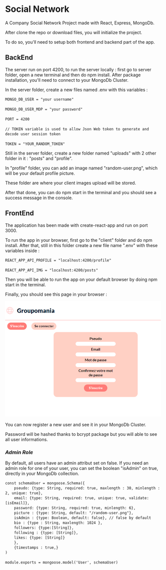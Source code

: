 
# Social Network

A Company Social Network Project made with React, Express, MongoDb.

After clone the repo or download files, you will initialize the project.

To do so, you'll need to setup both frontend and backend part of the app.

## BackEnd ##

The server run on port 4200, to run the server locally : 
first go to server folder, open a new terminal and then do npm install.
After package installation, you'll need to connect to your MongoDb Cluster.

In the server folder, create a new files named .env with this variables : 
``` 
MONGO_DB_USER = "your username"

MONGO_DB_USER_MDP = "your password"

PORT = 4200

// TOKEN variable is used to allow Json Web token to generate and decode user session token

TOKEN = "YOUR_RANDOM_TOKEN"

```

Still in the server folder, create a new folder named "uploads" with 2 other folder in it : "posts" and "profile".

In "profile" folder, you can add an image named "random-user.png", which will be your default profile picture.

These folder are where your client images upload will be stored.

After that done, you can do npm start in the terminal and you should see a success message in the console.

## FrontEnd ##

The application has been made with create-react-app and run on port 3000.

To run the app in your browser, first go to the "client" folder and do npm install.
After that, still in this folder create a new file name ".env" with these variables inside :

``` 
REACT_APP_API_PROFILE = "localhost:4200/profile"

REACT_APP_API_IMG = "localhost:4200/posts"
```

Then you will be able to run the app on your default browser by doing npm start in the terminal.

Finally, you should see this page in your browser :

![Connection Interface](register.png?raw=true "Connection")

You can now register a new user and see it in your MongoDb Cluster.

Password will be hashed thanks to bcrypt package but you will able to see all user informations.

### *Admin Role* ###

By default, all users have an admin attribut set on false.
If you need an admin role for one of your user, you can set the boolean "isAdmin" on true,
directly in your MongoDb collection.

```
const schemaUser = mongoose.Schema({
    pseudo: {type: String, required: true, maxlength : 30, minlength : 2, unique: true},
    email: {type: String, required: true, unique: true, validate: [isEmail]},
    password: {type: String, required: true, minlength: 6},
    picture : {type: String, default: "/random-user.png"},
    isAdmin : {type: Boolean, default: false}, // false by default
    bio : {type : String, maxlength: 1024 },
    followers: {type:[String]},
    following : {type: [String]},
    likes: {type: [String]}
    },
    {timestamps : true,}
)

module.exports = mongoose.model('User', schemaUser)
```
